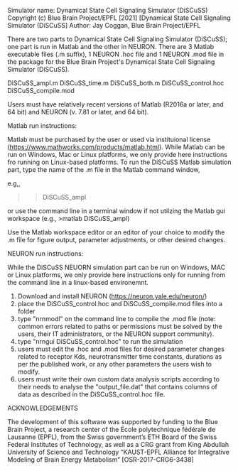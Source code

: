 Simulator name: Dynamical State Cell Signaling Simulator (DiSCuSS)
Copyright (c) Blue Brain Project/EPFL [2021] [Dynamical State Cell Signaling Simulator (DiSCuSS]
Author: Jay Coggan, Blue Brain Project/EPFL

There are two parts to Dynamical State Cell Signaling Simulator (DiSCuSS); one part is run in Matlab and the other in NEURON.
There are 3 Matlab executable files (.m suffix), 1 NEURON .hoc file and 1 NEURON .mod file in the package for the Blue Brain Project's Dynamical State Cell Signaling Simulator (DiSCuSS).

DiSCuSS_ampl.m
DiSCuSS_time.m
DiSCuSS_both.m
DiSCuSS_control.hoc
DiSCuSS_compile.mod

Users must have relatively recent versions of Matlab (R2016a or later, and 64 bit) and NEURON (v. 7.81 or later, and 64 bit).

Matlab run instructions:

Matlab must be purchased by the user or used via instituional license (https://www.mathworks.com/products/matlab.html).
While Matlab can be run on Windows, Mac or Linux platforms, we only provide here instructions fro running on Linux-based platforms.
To run the DiSCuSS Matlab simulation part, type the name of the .m file in the Matlab command window,

e.g,,

>>DiSCuSS_ampl

or use the command line in a terminal window if not utilzing the Matlab gui workspace (e.g., >matlab DiSCuSS_ampl)

Use the Matlab workspace editor or an editor of your choice to modify the .m file for figure output,
parameter adjustments, or other desired changes.


NEURON run instructions:

While the DiSCuSS NEUORN simulation part can be run on Windows, MAC or Linux platforms, we only provide here instructions only for running from the command line in a linux-based environemnt.

1) Download and install NEURON (https://neuron.yale.edu/neuron/)
2) place the DiSCuSS_control.hoc and DiSCuSS_compile.mod files into a folder
3) type "nrnmodl" on the command line to compile the .mod file (note: common errors related to paths or permissions must be solved by the users, their IT administrators, or the NEURON support community).
4) type "nrngui DiSCuSS_control.hoc" to run the simulation
5) users must edit the .hoc and .mod files for desired parameter changes related to receptor Kds, neurotransmitter time constants, durations as per the published work, or any other parameters the users wish to modify.
6) users must write their own custom data analysis scripts according to their needs to analyse the "output_file.dat" that contains columns of data as described in the DiSCuSS_control.hoc file.


ACKNOWLEDGEMENTS

The development of this software was supported by funding to the Blue Brain Project, a research center of the École polytechnique fédérale de Lausanne (EPFL), from the Swiss government’s ETH Board of the Swiss Federal Institutes of Technology, as well as a CRG grant from King Abdullah University of Science and Technology “KAUST-EPFL Alliance for Integrative Modeling of Brain Energy Metabolism” [OSR-2017-CRG6-3438]
